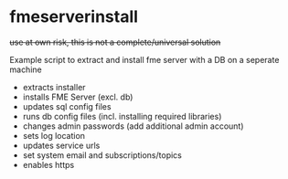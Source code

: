 # fmeserverinstall

~~use at own risk, this is not a complete/universal solution~~

Example script to extract and install fme server with a DB on a seperate machine
- extracts installer
- installs FME Server (excl. db)
- updates sql config files
- runs db config files (incl. installing required libraries)
- changes admin passwords (add additional admin account)
- sets log location
- updates service urls
- set system email and subscriptions/topics
- enables https
